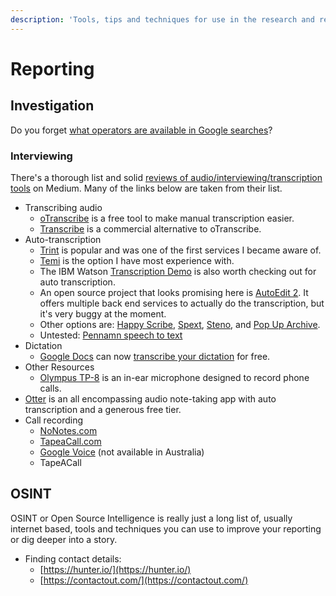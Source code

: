 ```yaml
---
description: 'Tools, tips and techniques for use in the research and reporting process.'
---
```


# Reporting

## Investigation

Do you forget [what operators are available in Google searches](https://en.wikipedia.org/wiki/Google_hacking)?

### Interviewing

There's a thorough list and solid [reviews of audio/interviewing/transcription tools](https://medium.com/journalism-innovation/the-best-new-ways-to-transcribe-c4c342abf172) on Medium. Many of the links below are taken from their list.

* Transcribing audio
  * [oTranscribe](http://otranscribe.com) is a free tool to make manual transcription easier.
  * [Transcribe](http://Transcribe.wreally.com) is a commercial alternative to oTranscribe.
* Auto-transcription
  * [Trint](http://trint.com) is popular and was one of the first services I became aware of.
  * [Temi](http://temi.com) is the option I have most experience with.
  * The IBM Watson [Transcription Demo](https://speech-to-text-demo.mybluemix.net/) is also worth checking out for auto transcription.
  * An open source project that looks promising here is [AutoEdit 2](http://www.autoedit.io/). It offers multiple back end services to actually do the transcription, but it's very buggy at the moment.
  * Other options are: [Happy Scribe](https://www.happyscribe.co/), [Spext](http://spext.co), [Steno](https://itunes.apple.com/us/app/steno-live-transcription-and-recording/id1205209916?mt=8), and [Pop Up Archive](https://www.popuparchive.com/).
  * Untested: [Pennamn speech to text](https://apps.apple.com/us/app/penman-speak-your-notes/id1434184098?ls=1)
* Dictation 
  * [Google Docs](http://docs.google.com) can now [transcribe your dictation](https://qz.com/work/1087765/how-to-transcribe-audio-fast-and-for-free-using-google-docs-voice-typing/) for free.
* Other Resources 
  * [Olympus TP-8](https://www.amazon.com/Olympus-TP-8-Telephone-Pick-up-Microphone/dp/B007OXMHDE) is an in-ear microphone designed to record phone calls.
* [Otter](http://otter.ai) is an all encompassing audio note-taking app with auto transcription and a generous free tier.
* Call recording
  * [NoNotes.com](https://www.nonotes.com/)
  * [TapeaCall.com](https://www.tapeacall.com/)
  * [Google Voice](http://voice.google.com) \(not available in Australia\)
  * TapeACall

## OSINT

OSINT or Open Source Intelligence is really just a long list of, usually internet based, tools and techniques you can use to improve your reporting or dig deeper into a story.

* Finding contact details:
  * [https://hunter.io/](https://hunter.io/)
  * [https://contactout.com/](https://contactout.com/)

